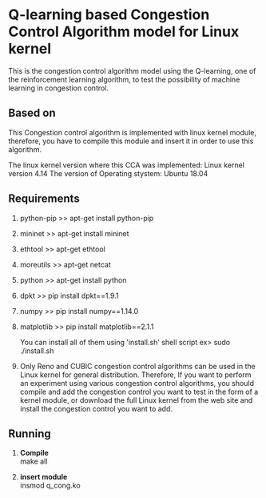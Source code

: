 Q-learning based Congestion Control Algorithm model for Linux kernel
================================================================================

This is the congestion control algorithm model using the Q-learning, one of the reinforcement learning algorithm, to test the possibility of machine learning in congestion control.


Based on
--------------------------------------------------------------------------------
This Congestion control algorithm is implemented with linux kernel module, therefore, you have to compile this module and insert it in order to use this algorithm.

The linux kernel version where this CCA was implemented: Linux kernel version 4.14
The version of Operating stystem: Ubuntu 18.04

Requirements
--------------------------------------------------------------------------------
1) python-pip	>> apt-get install python-pip
2) mininet	>> apt-get install mininet
3) ethtool	>> apt-get ethtool
4) moreutils	>> apt-get netcat
5) python	>> apt-get install python
6) dpkt		>> pip install dpkt==1.9.1
7) numpy	>> pip install numpy==1.14.0
8) matplotlib	>> pip install matplotlib==2.1.1

	You can install all of them using 'install.sh' shell script
	ex>  sudo ./install.sh
	
9) Only Reno and CUBIC congestion control algorithms can be used in the Linux kernel for general distribution. Therefore, If you want to perform an experiment using various congestion control algorithms, you should compile and add the congestion control you want to test in the form of a kernel module, or download the full Linux kernel from the web site and install the congestion control you want to add. 

Running
--------------------------------------------------------------------------------

1) **Compile**    
make all    

2) **insert module**    
insmod q_cong.ko    

